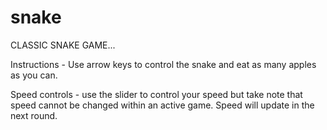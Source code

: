 # snake
CLASSIC SNAKE GAME...

Instructions - Use arrow keys to control the snake and eat as many apples as you can.

Speed controls - use the slider to control your speed but take note that speed cannot be changed within an active game. Speed will update in the next round.
